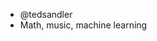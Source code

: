 - @tedsandler
- Math, music, machine learning

<!---
tedsandler/tedsandler is a ✨ special ✨ repository because its `README.md` (this file) appears on your GitHub profile.
You can click the Preview link to take a look at your changes.
--->

